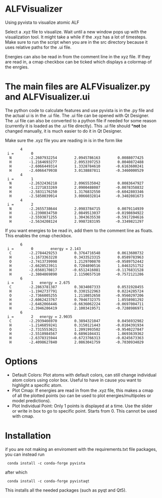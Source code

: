 # ALFVisualizer
Using pyvista to visualize atomic ALF

Select a .xyz file to visualize. Wait until a new window pops up with the visualization tool. It might take a while if the .xyz has a lot of timesteps.
Make sure to run the script when you are in the src directory because it uses relative paths for the .ui file.

Energies can also be read in from the comment line in the xyz file. If they are read in, a cmap checkbox can be ticked which displays a colormap of the enrgies.

# The main files are ALFVisualizer.py and ALFVisualizer.ui
The python code to calculate features and use pyvista is in the .py file and the actual ui is in the .ui file. The .ui file can be opened with Qt Designer.
The .ui file can also be converted to a python file if needed for some reason (currently it is loaded as the .ui file directly). This .ui file should ***not** be
changed manually, it is much easier to do it in Qt Designer.

Make sure the .xyz file you are reading in is in the form like

```
       4
 i =        0
  N        -2.2607932254        2.0945786163        0.0088077425
  H        -1.2164693277        2.0953397253        0.0040872488
  H        -2.6066449314        1.3328784610       -0.6163600241
  H        -2.6066479938        3.0138887811       -0.3460000529
       4
 i =        1
  N        -2.2632436218        2.0965535042        0.0083647927
  H        -1.2271833269        2.0900488087       -0.0078358832
  H        -2.5831176250        1.3176832550       -0.6042803346
  H        -2.5850039914        3.0066032814       -0.3402081673
       4
 i =        2
  N        -2.2655738644        2.0983784715        0.0079114939
  H        -1.2390034750        2.0849513037       -0.0198694922
  H        -2.5593871255        1.3043635538       -0.5917204616
  H        -2.5634208124        2.9987283195       -0.3349821297
```

If you want energies to be read in, add them to the comment line as floats. This enables the cmap checkbox.

```
       6
 i =        0        energy = 2.143
  C        -2.2784429253        0.3764716548        0.0613600732
  H        -1.1673363228        0.3433523315        0.0589783963
  O        -2.7413739998        1.2129700870       -0.9589752442
  H        -2.6620523911        0.7204890516        1.0463251752
  H        -2.6560170817       -0.6512416081       -0.1176831528
  H        -2.3804869890        2.1150657510       -0.7572121286
       6
 i =        1   energy = 2.675
  C        -2.2863781387        0.3834087333        0.0531928455
  H        -1.1942737791        0.3301522963        0.0224285724
  O        -2.7366005255        1.2110852658       -0.9560297206
  H        -2.6062423767        0.7046732375        1.0558981292
  H        -2.6462066446       -0.6636062224       -0.0697004711
  H        -2.3946286419        2.1003419571       -0.7288986971
       6
 i =        2   energy = 2.9035
  C        -2.2939466970        0.3894321047        0.0456932982
  H        -1.2146859241        0.3150121443       -0.0104391934
  O        -2.7315553621        1.2091993502       -0.9540227847
  H        -2.5510984567        0.6896104431        1.0693639362
  H        -2.6378315944       -0.6723766313       -0.0245673363
  H        -2.4098627840        2.0863041759       -0.7030934029
```

# Options
- Default Colors: Plot atoms with default colors, can still change individual atom colors using color box. Useful to have in cause you want to highlight a specific atom.
- Plot Cmap: If energies are read in from the .xyz file, this makes a cmap of all the plotted points (so can be used to plot energies/multipoles or model predictions).
- Plot Individual Point: Only 1 points is displayed at a time. Use the slider or write in box to go to specific point. Starts from 0. This cannot be used with cmap.

# Installation
if you are not making an enviroment with the requirements.txt file packages, you can instead run
```
 conda install -c conda-forge pyvista 
```

after which

```
 conda install -c conda-forge pyvistaqt 
```

This installs all the needed packages (such as pyqt and Qt5).